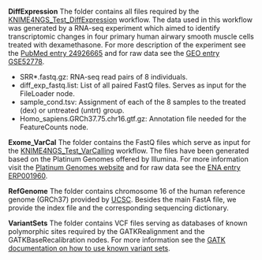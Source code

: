 **DiffExpression** 
The folder contains all files required by the [KNIME4NGS\_Test\_DiffExpression](https://github.com/ibisngs/knime4ngs/raw/master/KNIME4NGS_Test_DiffExpression.zip) workflow.
The data used in this workflow was generated by a RNA-seq experiment which aimed to identify transcriptomic changes in four primary human airwary smooth muscle cells treated with dexamethasone.
For more description of the experiment see the [PubMed entry 24926665](http://www.ncbi.nlm.nih.gov/pubmed/24926665) and for raw data see the [GEO entry GSE52778](http://www.ncbi.nlm.nih.gov/geo/query/acc.cgi?acc=GSE52778).
- SRR*.fastq.gz: RNA-seq read pairs of 8 individuals.
- diff_exp_fastq.list: List of all paired FastQ files. Serves as input for the FileLoader node.
- sample_cond.tsv: Assignment of each of the 8 samples to the treated (dex) or untreated (untrt) group.
- Homo_sapiens.GRCh37.75.chr16.gtf.gz: Annotation file needed for the FeatureCounts node.

**Exome_VarCal**
The folder contains the FastQ files which serve as input for the [KNIME4NGS\_Test\_VarCalling](https://github.com/ibisngs/knime4ngs/raw/master/KNIME4NGS_Test_VarCalling.zip) workflow.
The files have been generated based on the Platinum Genomes offered by Illumina.
For more information visit the [Platinum Genomes website](http://www.illumina.com/platinumgenomes/) and for raw data see the [ENA entry ERP001960](http://www.ebi.ac.uk/ena/data/view/ERP001960).

**RefGenome**
The folder contains chromosome 16 of the human reference genome (GRCh37) provided by [UCSC](http://hgdownload.cse.ucsc.edu/goldenPath/hg19/chromosomes/).
Besides the main FastA file, we provide the index file and the corresponding sequencing dictionary.

**VariantSets**
The folder contains VCF files serving as databases of known polymorphic sites required by the GATKRealignment and the GATKBaseRecalibration nodes.
For more information see the [GATK documentation on how to use known variant sets](https://www.broadinstitute.org/gatk/guide/article?id=1247).
